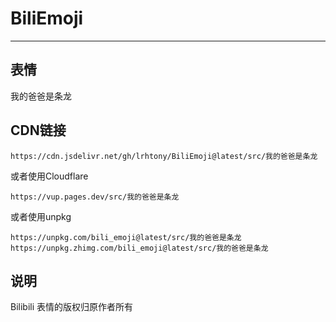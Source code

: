 # BiliEmoji
---
## 表情
我的爸爸是条龙
## CDN链接
```
https://cdn.jsdelivr.net/gh/lrhtony/BiliEmoji@latest/src/我的爸爸是条龙
```
或者使用Cloudflare
```
https://vup.pages.dev/src/我的爸爸是条龙
```
或者使用unpkg
```
https://unpkg.com/bili_emoji@latest/src/我的爸爸是条龙
https://unpkg.zhimg.com/bili_emoji@latest/src/我的爸爸是条龙
```
## 说明
Bilibili 表情的版权归原作者所有

